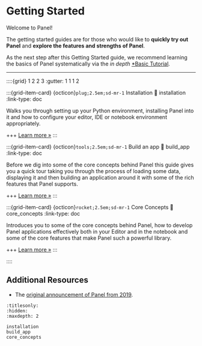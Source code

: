 # Getting Started

Welcome to Panel!

The getting started guides are for those who would like to **quickly try out Panel** and **explore the features and strengths of Panel**.

As the next step after this Getting Started guide, we recommend learning the basics of Panel systematically via the *in depth* [*Basic Tutorial](../tutorials/basic/index.md).

---

::::{grid} 1 2 2 3
:gutter: 1 1 1 2

:::{grid-item-card} {octicon}`plug;2.5em;sd-mr-1` Installation
:link: installation
:link-type: doc

Walks you through setting up your Python environment, installing Panel into it and how to configure your editor, IDE or notebook environment appropriately.

+++
[Learn more »](installation)
:::

:::{grid-item-card} {octicon}`tools;2.5em;sd-mr-1` Build an app
:link: build_app
:link-type: doc

Before we dig into some of the core concepts behind Panel this guide gives you a quick tour taking you through the process of loading some data, displaying it and then building an application around it with some of the rich features that Panel supports.

+++
[Learn more »](build_app)
:::

:::{grid-item-card} {octicon}`rocket;2.5em;sd-mr-1` Core Concepts
:link: core_concepts
:link-type: doc

Introduces you to some of the core concepts behind Panel, how to develop Panel applications effectively both in your Editor and in the notebook and some of the core features that make Panel such a powerful library.

+++
[Learn more »](core_concepts)
:::

::::

## Additional Resources

- The [original announcement of Panel from 2019](https://blog.holoviz.org/panel_announcement.html).

```{toctree}
:titlesonly:
:hidden:
:maxdepth: 2

installation
build_app
core_concepts
```
